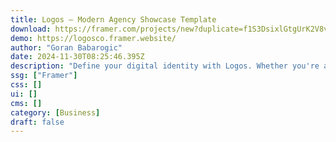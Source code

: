 ```yaml
---
title: Logos — Modern Agency Showcase Template
download: https://framer.com/projects/new?duplicate=f1S3DsixlGtgUrK2V8vE&via=babarogic&duplicateType=siteTemplate
demo: https://logosco.framer.website/
author: "Goran Babarogic"
date: 2024-11-30T08:25:46.395Z
description: "Define your digital identity with Logos. Whether you're an individual or an agency, Logos offers a modern, horizontal scroll design that elevates your content and projects."
ssg: ["Framer"]
css: []
ui: []
cms: []
category: [Business]
draft: false
---
```

